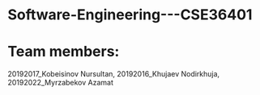 # Software-Engineering---CSE36401

# Team members: 

20192017_Kobeisinov Nursultan,
20192016_Khujaev Nodirkhuja,
20192022_Myrzabekov Azamat

